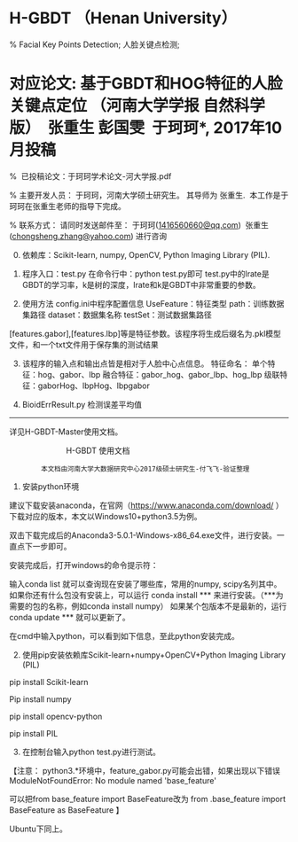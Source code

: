 # H-GBDT （Henan University）
%  Facial Key Points Detection; 人脸关键点检测; 

#  对应论文:  基于GBDT和HOG特征的人脸关键点定位 （河南大学学报 自然科学版）  张重生 彭国雯  于珂珂*, 2017年10月投稿

%  已投稿论文：于珂珂学术论文-河大学报.pdf

% 主要开发人员： 于珂珂，河南大学硕士研究生。 其导师为 张重生.  本工作是于珂珂在张重生老师的指导下完成。

% 联系方式： 请同时发送邮件至： 于珂珂(1416560660@qq.com)  张重生(chongsheng.zhang@yahoo.com) 进行咨询


0. 依赖库：Scikit-learn,  numpy, OpenCV, Python Imaging Library (PIL).

1. 程序入口：test.py
在命令行中：python test.py即可
test.py中的lrate是GBDT的学习率，k是树的深度，lrate和k是GBDT中非常重要的参数。



2. 使用方法
config.ini中程序配置信息
    UseFeature：特征类型
    path：训练数据集路径
    dataset：数据集名称
    testSet：测试数据集路径
    
[features.gabor],[features.lbp]等是特征参数。该程序将生成后缀名为.pkl模型文件，和一个txt文件用于保存集的测试结果


3. 该程序的输入点和输出点皆是相对于人脸中心点信息。
   特征命名：
   单个特征：hog、gabor、lbp
   融合特征：gabor_hog、gabor_lbp、hog_lbp
   级联特征：gaborHog、lbpHog、lbpgabor

4. BioidErrResult.py 检测误差平均值

------------------
详见H-GBDT-Master使用文档。



                           H-GBDT 使用文档
                           
                           
            本文档由河南大学大数据研究中心2017级硕士研究生-付飞飞-验证整理
            
1.	安装python环境

建议下载安装anaconda，在官网（https://www.anaconda.com/download/
）下载对应的版本，本文以Windows10+python3.5为例。
 
双击下载完成后的Anaconda3-5.0.1-Windows-x86_64.exe文件，进行安装。一直点下一步即可。

 
安装完成后，打开windows的命令提示符：

输入conda list 就可以查询现在安装了哪些库，常用的numpy, scipy名列其中。如果你还有什么包没有安装上，可以运行
conda install ***  来进行安装。（***为需要的包的名称，例如conda install numpy）
如果某个包版本不是最新的，运行 conda update *** 就可以更新了。


在cmd中输入python，可以看到如下信息，至此python安装完成。
 

2.	使用pip安装依赖库Scikit-learn+numpy+OpenCV+Python Imaging Library (PIL)

pip install Scikit-learn 

Pip install numpy 

pip install opencv-python 

pip install PIL


3.	在控制台输入python test.py进行测试。

【注意：
python3.*环境中，feature_gabor.py可能会出错，如果出现以下错误
ModuleNotFoundError: No module named 'base_feature'

可以把from base_feature import BaseFeature改为
from .base_feature import BaseFeature as BaseFeature 
】

Ubuntu下同上。
